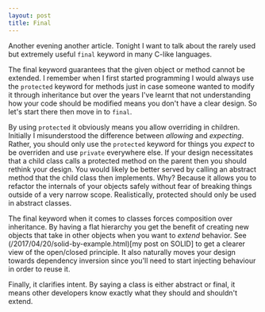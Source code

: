 ```yaml
---
layout: post
title: Final
---
```


Another evening another article. Tonight I want to talk about the rarely used but extremely useful `final` keyword in many C-like languages.

The final keyword guarantees that the given object or method cannot be extended. I remember when I first started programming I would always use the `protected` keyword for methods just in case someone wanted to modify it through inheritance but over the years I've learnt that not understanding how your code should be modified means you don't have a clear design. So let's start there then move in to `final`.

By using `protected` it obviously means you allow overriding in children. Initially I misunderstood the difference between _allowing_ and _expecting_. Rather, you should only use the `protected` keyword for things you _expect_ to be overriden and use `private` everywhere else. If your design necessitates that a child class calls a protected method on the parent then you should rethink your design. You would likely be better served by calling an abstract method that the child class then implements. Why? Because it allows you to refactor the internals of your objects safely without fear of breaking things outside of a very narrow scope. Realistically, protected should only be used in abstract classes.

The final keyword when it comes to classes forces composition over inheritance. By having a flat hierarchy you get the benefit of creating new objects that take in other objects when you want to _extend_ behavior. See (/2017/04/20/solid-by-example.html)[my post on SOLID] to get a clearer view of the open/closed principle. It also naturally moves your design towards dependency inversion since you'll need to start injecting behaviour in order to reuse it.

Finally, it clarifies intent. By saying a class is either abstract or final, it means other developers know exactly what they should and shouldn't extend.
